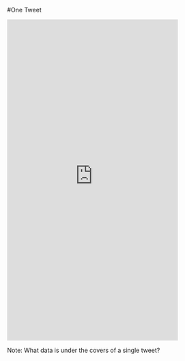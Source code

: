 #One Tweet

<iframe border=0 frameborder=0 height=750 width=400 
 src="https://twitframe.com/show?url=https://twitter.com/SteveHult/status/535907063617294337"></iframe>

Note: What data is under the covers of a single tweet?
